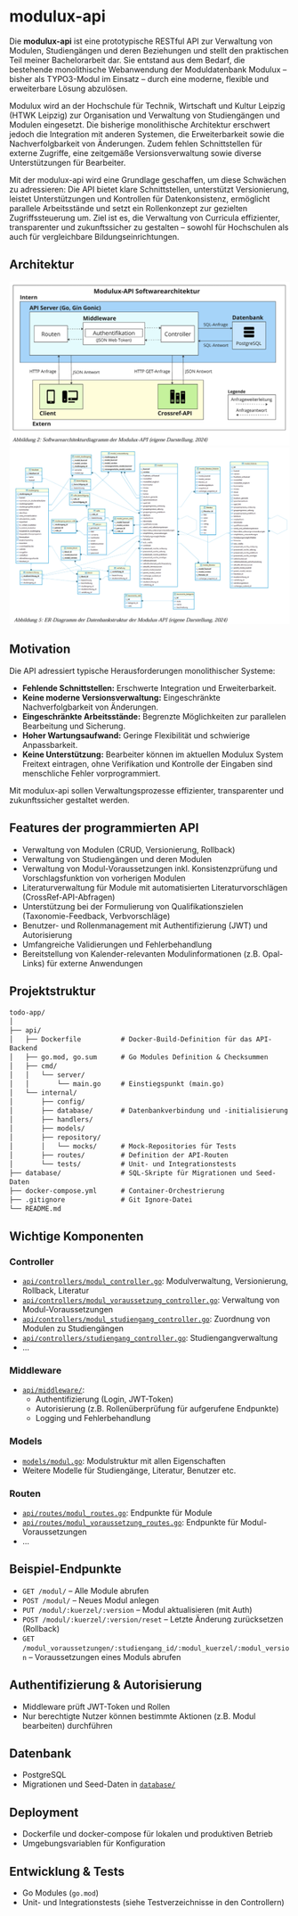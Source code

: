 # modulux-api

Die **modulux-api** ist eine prototypische RESTful API zur Verwaltung von Modulen, Studiengängen und deren Beziehungen und stellt den praktischen Teil meiner Bachelorarbeit dar. Sie entstand aus dem Bedarf, die bestehende monolithische Webanwendung der Moduldatenbank Modulux – bisher als TYPO3-Modul im Einsatz – durch eine moderne, flexible und erweiterbare Lösung abzulösen.

Modulux wird an der Hochschule für Technik, Wirtschaft und Kultur Leipzig (HTWK Leipzig) zur Organisation und Verwaltung von Studiengängen und Modulen eingesetzt. Die bisherige monolithische Architektur erschwert jedoch die Integration mit anderen Systemen, die Erweiterbarkeit sowie die Nachverfolgbarkeit von Änderungen. Zudem fehlen Schnittstellen für externe Zugriffe, eine zeitgemäße Versionsverwaltung sowie diverse Unterstützungen für Bearbeiter.

Mit der modulux-api wird eine Grundlage geschaffen, um diese Schwächen zu adressieren: Die API bietet klare Schnittstellen, unterstützt Versionierung, leistet Unterstützungen und Kontrollen für Datenkonsistenz, ermöglicht parallele Arbeitsstände und setzt ein Rollenkonzept zur gezielten Zugriffssteuerung um. Ziel ist es, die Verwaltung von Curricula effizienter, transparenter und zukunftssicher zu gestalten – sowohl für Hochschulen als auch für vergleichbare Bildungseinrichtungen.

## Architektur
![Softwarearchitektur](images/Softwarearchitektur-Diagramm.png)
![Datenbankarchitektur](images/Datenbank-Diagramm.png)


## Motivation

Die API adressiert typische Herausforderungen monolithischer Systeme:
- **Fehlende Schnittstellen:** Erschwerte Integration und Erweiterbarkeit.
- **Keine moderne Versionsverwaltung:** Eingeschränkte Nachverfolgbarkeit von Änderungen.
- **Eingeschränkte Arbeitsstände:** Begrenzte Möglichkeiten zur parallelen Bearbeitung und Sicherung.
- **Hoher Wartungsaufwand:** Geringe Flexibilität und schwierige Anpassbarkeit.
- **Keine Unterstützung:** Bearbeiter können im aktuellen Modulux System Freitext eintragen, ohne Verifikation und Kontrolle der Eingaben sind  menschliche Fehler vorprogrammiert.

Mit modulux-api sollen Verwaltungsprozesse effizienter, transparenter und zukunftssicher gestaltet werden.

## Features der programmierten API

- Verwaltung von Modulen (CRUD, Versionierung, Rollback)
- Verwaltung von Studiengängen und deren Modulen
- Verwaltung von Modul-Voraussetzungen inkl. Konsistenzprüfung und Vorschlagsfunktion von vorherigen Modulen
- Literaturverwaltung für Module mit automatisierten Literaturvorschlägen (CrossRef-API-Abfragen)
- Unterstützung bei der Formulierung von Qualifikationszielen (Taxonomie-Feedback, Verbvorschläge)
- Benutzer- und Rollenmanagement mit Authentifizierung (JWT) und Autorisierung 
- Umfangreiche Validierungen und Fehlerbehandlung
- Bereitstellung von Kalender-relevanten Modulinformationen (z.B. Opal-Links) für externe Anwendungen

## Projektstruktur
```
todo-app/
│
├── api/
│   ├── Dockerfile          # Docker-Build-Definition für das API-Backend
│   ├── go.mod, go.sum      # Go Modules Definition & Checksummen
│   ├── cmd/
│   │   └── server/
│   │       └── main.go     # Einstiegspunkt (main.go)
│   └── internal/
│       ├── config/
│       ├── database/       # Datenbankverbindung und -initialisierung      
│       ├── handlers/
│       ├── models/
│       ├── repository/
│       │   └── mocks/      # Mock-Repositories für Tests
│       ├── routes/         # Definition der API-Routen
│       └── tests/          # Unit- und Integrationstests
├── database/   	        # SQL-Skripte für Migrationen und Seed-Daten
├── docker-compose.yml      # Container-Orchestrierung
├── .gitignore              # Git Ignore-Datei
└── README.md
```
## Wichtige Komponenten

### Controller

- [`api/controllers/modul_controller.go`](modulux-api/api/controllers/modul_controller.go): Modulverwaltung, Versionierung, Rollback, Literatur
- [`api/controllers/modul_voraussetzung_controller.go`](modulux-api/api/controllers/modul_voraussetzung_controller.go): Verwaltung von Modul-Voraussetzungen
- [`api/controllers/modul_studiengang_controller.go`](modulux-api/api/controllers/modul_studiengang_controller.go): Zuordnung von Modulen zu Studiengängen
- [`api/controllers/studiengang_controller.go`](modulux-api/api/controllers/studiengang_controller.go): Studiengangverwaltung
- ...

### Middleware

- [`api/middleware/`](modulux-api/api/middleware/):  
  - Authentifizierung (Login, JWT-Token)
  - Autorisierung (z.B. Rollenüberprüfung für aufgerufene Endpunkte)
  - Logging und Fehlerbehandlung

### Models

- [`models/modul.go`](modulux-api/models/modul.go): Modulstruktur mit allen Eigenschaften
- Weitere Modelle für Studiengänge, Literatur, Benutzer etc.

### Routen

- [`api/routes/modul_routes.go`](modulux-api/api/routes/modul_routes.go): Endpunkte für Module
- [`api/routes/modul_voraussetzung_routes.go`](modulux-api/api/routes/modul_voraussetzung_routes.go): Endpunkte für Modul-Voraussetzungen
- ...

## Beispiel-Endpunkte

- `GET /modul/` – Alle Module abrufen
- `POST /modul/` – Neues Modul anlegen
- `PUT /modul/:kuerzel/:version` – Modul aktualisieren (mit Auth)
- `POST /modul/:kuerzel/:version/reset` – Letzte Änderung zurücksetzen (Rollback)
- `GET /modul_voraussetzungen/:studiengang_id/:modul_kuerzel/:modul_version` – Voraussetzungen eines Moduls abrufen

## Authentifizierung & Autorisierung

- Middleware prüft JWT-Token und Rollen
- Nur berechtigte Nutzer können bestimmte Aktionen (z.B. Modul bearbeiten) durchführen

## Datenbank

- PostgreSQL
- Migrationen und Seed-Daten in [`database/`](modulux-api/database/)

## Deployment

- Dockerfile und docker-compose für lokalen und produktiven Betrieb
- Umgebungsvariablen für Konfiguration

## Entwicklung & Tests

- Go Modules (`go.mod`)
- Unit- und Integrationstests (siehe Testverzeichnisse in den Controllern)
